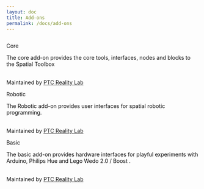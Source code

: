 ```yaml
---
layout: doc
title: Add-ons
permalink: /docs/add-ons
---
```


 <link rel="stylesheet" href="bulma.css">
<style>
    .box:hover {background: rgba(0.9,0.9,0.9,0.04);}
</style>

<section class="section">
    <div class="container">
        <div class="columns is-vcentered is-centered is-multiline ">
            <div class="tile">
            <a href="test.html" style="text-decoration: none; color: #0a0a0a;">
                    <div class="tile is-parent">
                        <article class="tile is-child box">
                            <p class="title">Core</p>
                            <p class="subtitle">The core add-on provides the core tools, interfaces, nodes and blocks to the Spatial
                                Toolbox</p>
                            <p class="content" ><br>Maintained by <a href="https://github.com/ptcrealitylab" style="text-decoration: underline;">PTC Reality
                                Lab</a></p>
                        </article>
                    </div>
            </a>
            <a href="test.html" style="text-decoration: none; color: #0a0a0a;">
                    <div class="tile is-parent">
                        <article class="tile is-child box">
                            <p class="title">Robotic</p>
                            <p class="subtitle">The Robotic add-on provides user interfaces for spatial robotic programming.</p>
                            <p class="content" ><br>Maintained by <a href="https://github.com/ptcrealitylab" style="text-decoration: underline;">PTC Reality
                                Lab</a></p>
                        </article>
                    </div>
            </a>
            <a href="test.html" style="text-decoration: none; color: #0a0a0a;">
                    <div class="tile is-parent">
                    <article class="tile is-child box">
                        <p class="title">Basic</p>
                        <p class="subtitle">The basic add-on provides hardware interfaces for playful experiments with Arduino, Philips Hue and Lego Wedo 2.0 / Boost .</p>
                        <p class="content" ><br>Maintained by <a href="https://github.com/ptcrealitylab" style="text-decoration: underline;">PTC Reality
                            Lab</a></p>
                    </article>
                </div>
        </a>
            </div>
        </div>
    </div>
</section>

